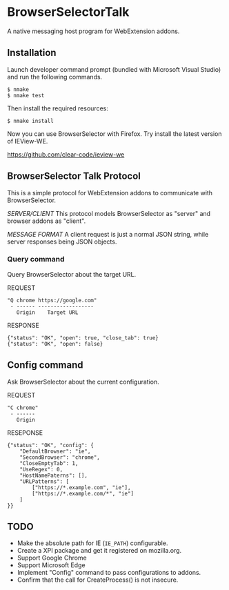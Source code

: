 BrowserSelectorTalk
===================

A native messaging host program for WebExtension addons.

Installation
------------

Launch developer command prompt (bundled with Microsoft Visual Studio)
and run the following commands.

    $ nmake
    $ nmake test

Then install the required resources:

    $ nmake install

Now you can use BrowserSelector with Firefox. Try install the latest
version of IEView-WE.

https://github.com/clear-code/ieview-we

BrowserSelector Talk Protocol
-----------------------------

This is a simple protocol for WebExtension addons to communicate with
BrowserSelector.

*SERVER/CLIENT* This protocol models BrowserSelector as "server" and
browser addons as "client".

*MESSAGE FORMAT* A client request is just a normal JSON string, while
server responses being JSON objects.

### Query command

Query BrowserSelector about the target URL.

REQUEST

    "Q chrome https://google.com"
     - ------ ------------------
       Origin    Target URL

RESPONSE

    {"status": "OK", "open": true, "close_tab": true}
    {"status": "OK", "open": false}

## Config command

Ask BrowserSelector about the current configuration.

REQUEST

    "C chrome"
     - ------
       Origin

RESEPONSE

    {"status": "OK", "config": {
        "DefaultBrowser": "ie",
        "SecondBrowser": "chrome",
        "CloseEmptyTab": 1,
        "UseRegex": 0,
        "HostNamePaterns": [],
        "URLPatterns": [
            ["https://*.example.com", "ie"],
            ["https://*.example.com/*", "ie"]
        ]
    }}

TODO
----

* Make the absolute path for IE (`IE_PATH`) configurable.
* Create a XPI package and get it registered on mozilla.org.
* Support Google Chrome
* Support Microsoft Edge
* Implement "Config" command to pass configurations to addons.
* Confirm that the call for CreateProcess() is not insecure.
